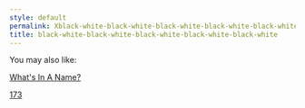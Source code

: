 ```yaml
---
style: default
permalink: Xblack-white-black-white-black-white-black-white-black-white
title: black-white-black-white-black-white-black-white-black-white
---
```

You may also like:

[What's In A Name?](http://scp-wiki.net/what-s-in-a-name)

[173](http://scp-wiki.net/173)
